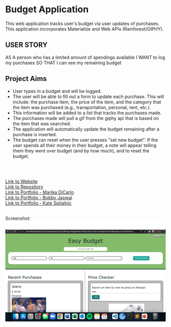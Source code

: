 # Budget Application
This web application tracks user's budget via user updates of purchases. This application incorporates Materialize and Web APIs (Rainforest/GIPHY). 

## USER STORY  
AS A person who has a limited amount of spendings available
I WANT to log my purchases
SO THAT I can see my remaining budget

## Project Aims 
* User types in a budget and will be logged. 
* The user will be able to fill out a form to update each purchase. This will include: the purchase item, the price of the item, and the category that the item was purchased (e.g., transportation, personal, rent, etc.).
* This information will be added to a list that tracks the purchases made. 
* The purchases made will pull a gif from the giphy api that is based on the item that was searched. 
* The application will automatically update the budget remaining after a purchase is inserted. 
* The budget can reset when the user presses "set new budget". If the user spends all their money in their budget, a note will appear telling them they went over budget (and by how much), and to reset the budget. 



<br>
<br>


<a href="https://jaswal1p.github.io/Recepie-Budget/">Link to Website </a>
<br>
<a href="https://github.com/Jaswal1p/Recepie-Budget">Link to Repository </a>
<br>
<a href="https://github.com/marikadicarlo/Portfolio">Link to Portfolio - Marika DiCarlo</a>
<br>
<a href="https://jaswal1p.github.io/cautious-radiology-prog-jaswal1p/">Link to Portfolio - Bobby Jaswal</a>
<br>
<a href="https://kspitalnic.github.io/portfoliochallenge/">Link to Portfolio - Kate Spitalnic</a>
<br>
<br>

Screenshot: <img src="./assets/images/ss.png"> 



